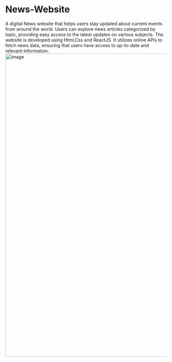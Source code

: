 # News-Website
A digital News website that helps users stay updated about current events from around the world. Users can explore news articles categorized by topic, providing easy access to the latest updates on various subjects. The website is developed using Html,Css and ReactJS. It utilizes online APIs to fetch news data, ensuring that users have access to up-to-date and relevant information.
<img width="947" alt="image" src="https://github.com/manishgupta9522/News-Website/assets/89253239/11855030-401b-433d-bbcb-14f02888e0dc">
